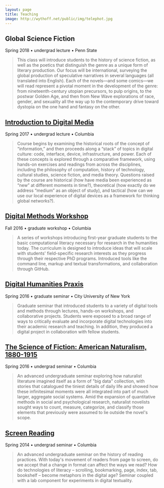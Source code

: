 ```yaml
---
layout: page
title: Teaching
image: http://wythoff.net/public/img/telephot.jpg
---
```


## Global Science Fiction

Spring 2018 • undergrad lecture • Penn State

> This class will introduce students to the history of science fiction, as well as the poetics that distinguish the genre as a unique form of literary production. Our focus will be international, surveying the global production of speculative narratives in several languages (all translated into English). Each of the novels––and some comics––we will read represent a pivotal moment in the development of the genre:  from nineteenth-century utopian precursors, to pulp origins, to the postwar Golden Age, and then from New Wave explorations of race, gender, and sexuality all the way up to the contemporary drive toward dystopia on the one hand and fantasy on the other.

## [Introduction to Digital Media](https://gwijthoff.github.io/digitalmedia/)

Spring 2017 • undergrad lecture • Columbia

> Course begins by examining the historical roots of the concept of “information,” and then proceeds along a “stack” of topics in digital culture: code, interface, device, infrastructure, and power. Each of these concepts is explored through a comparative framework, using hands-on exercises and readings from across the disciplines, including the philosophy of computation, history of technology, cultural studies, science fiction, and media theory. Questions raised by the course are historical (how have media been experienced as “new” at different moments in time?), theoretical (how exactly do we address “medium” as an object of study), and tactical (how can we use our local experience of digital devices as a framework for thinking global networks?).

## [Digital Methods Workshop](https://gist.github.com/gwijthoff/b21eae48a5d2852a60020fd4179e9d2b)

Fall 2016 • graduate workshop • Columbia

> A series of workshops introducing first-year graduate students to the basic computational literacy necessary for research in the humanities today. The curriculum is designed to introduce ideas that will scale with students' field-specific research interests as they progress through their respective PhD programs. Introduced tools like the command line, markup and textual transformations, and collaboration through GitHub.

## [Digital Humanities Praxis](https://github.com/gwijthoff/Praxis/blob/master/praxis_syllabus.md)

Spring 2016 • graduate seminar • City University of New York

> Graduate seminar that introduced students to a variety of digital tools and methods through lectures, hands-on workshops, and collaborative projects.  Students were exposed to a broad range of ways to critically evaluate and incorporate digital technologies into their academic research and teaching.  In addition, they produced a digital project in collaboration with fellow students.

## [The Science of Fiction: American Naturalism, 1880-1915](https://gwijthoff.github.io/naturalism/)

Spring 2016 • undergrad seminar • Columbia

> An advanced undergraduate seminar exploring how naturalist literature imagined itself as a form of "big data" collection, with stories that catalogued the tiniest details of daily life and showed how these infinitesimal moments were all integrated into part of much larger, aggregate social systems.  Amid the expansion of quantitative methods in social and psychological research, naturalist novelists sought ways to count, measure, categorize, and classify those elements that previously were assumed to lie outside the novel's scope.

## [Screen Reading](https://github.com/gwijthoff/Screenreading/blob/master/screenreading_syllabus.md)

Spring 2014 • undergrad seminar • Columbia

> An advanced undergraduate seminar on the history of reading practices.  With today's movement of readers from page to screen, do we accept that a change in format can affect the ways we read? How do technologies of literacy – scrolling, bookmarking, page, index, tab, bookshelf – become metaphors in the digital age? Seminar coupled with a lab component for experiments in digital textuality.
